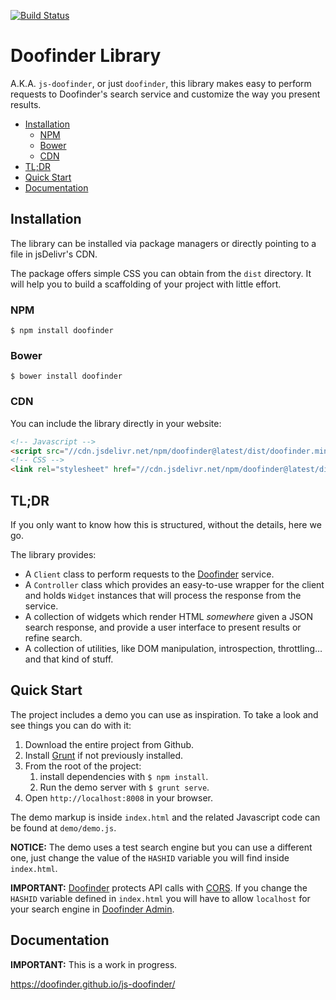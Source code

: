 [![Build Status](https://api.travis-ci.org/doofinder/js-doofinder.svg?branch=master)](https://travis-ci.org/doofinder/js-doofinder)

# Doofinder Library

A.K.A. `js-doofinder`, or just `doofinder`, this library makes easy to perform requests to Doofinder's search service and customize the way you present results.

<!-- MarkdownTOC depth="2" autolink="true" autoanchor="false" bracket="round" -->

- [Installation](#installation)
    - [NPM](#npm)
    - [Bower](#bower)
    - [CDN](#cdn)
- [TL;DR](#tldr)
- [Quick Start](#quick-start)
- [Documentation](#documentation)

<!-- /MarkdownTOC -->


## Installation

The library can be installed via package managers or directly pointing to a file in jsDelivr's CDN.

The package offers simple CSS you can obtain from the `dist` directory. It will help you to build a scaffolding of your project with little effort.

### NPM

```shell
$ npm install doofinder
```

### Bower

```shell
$ bower install doofinder
```

### CDN

You can include the library directly in your website:

```html
<!-- Javascript -->
<script src="//cdn.jsdelivr.net/npm/doofinder@latest/dist/doofinder.min.js"></script>
<!-- CSS -->
<link rel="stylesheet" href="//cdn.jsdelivr.net/npm/doofinder@latest/dist/doofinder.css">
```

## TL;DR

If you only want to know how this is structured, without the details, here we go.

The library provides:

- A `Client` class to perform requests to the [Doofinder] service.
- A `Controller` class which provides an easy-to-use wrapper for the client and holds `Widget` instances that will process the response from the service.
- A collection of widgets which render HTML _somewhere_ given a JSON search response, and provide a user interface to present results or refine search.
- A collection of utilities, like DOM manipulation, introspection, throttling… and that kind of stuff.

## Quick Start

The project includes a demo you can use as inspiration. To take a look and see things you can do with it:

1. Download the entire project from Github.
2. Install [Grunt] if not previously installed.
3. From the root of the project:
    1. install dependencies with `$ npm install`.
    2. Run the demo server with `$ grunt serve`.
4. Open `http://localhost:8008` in your browser.

The demo markup is inside `index.html` and the related Javascript code can be found at `demo/demo.js`.

**NOTICE:** The demo uses a test search engine but you can use a different one, just change the value of the `HASHID` variable you will find inside `index.html`.

**IMPORTANT:** [Doofinder] protects API calls with [CORS]. If you change the `HASHID` variable defined in `index.html` you will have to allow `localhost` for your search engine in [Doofinder Admin].

## Documentation

**IMPORTANT:** This is a work in progress.

<https://doofinder.github.io/js-doofinder/>

[cors]: https://en.wikipedia.org/wiki/Cross-origin_resource_sharing
[doofinder admin]: https://app.doofinder.com/admin
[doofinder]: https://www.doofinder.com
[grunt]: https://gruntjs.com
